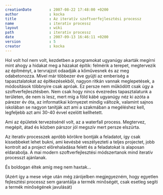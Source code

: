 ```yaml
---
creationDate        : 2007-08-22 17:48:00 +0200 
author              : kocka 
title               : Az iteratív szoftverfejlesztési processz 
name                : iterativ processz 
layout              : wiki 
path                : iterativ processz 
date                : 2007-09-13 16:46:11 +0200 
version             : 5 
creator             : kocka 
---
```

Hol volt hol nem volt, kezdetben a programokat ugyanúgy akarták megírni mint ahogy a hidakat meg a házakat építik: felmérik a terepet, megtervezik az építményt, a tervrajzot odaadják a kőművesnek és az meg odabetonozza. Mivel már többezer éve gyüjti az emberiség a tapasztalatokat az építkezésekből, nagyon ritkán vannak meglepetések, a módosítások többnyire csak apróak. Ez persze nem működött csak úgy a szoftverfejlesztésben. Nem csak hogy nincs évezredes tapasztalatunk a területen, de nem is lesz, mert míg a föld kábé ugyanúgy néz ki azóta a párezer év óta, az informatikai környezet mindig változik, valamint sajnos iskolában se nagyon tanítják azt ami a szakmában a megéléshez kell, legfeljebb azt ami 30-40 évvel ezelött kellhetett.

Ami az épületek tervezésénél volt, az a waterfall process. Megtervez, megépít, átad és közben párszor jól megszív mert persze elszúrta.

Az iteratív processzek apróbb körökre bontják a feladatot, így csak kissebbeket lehet bukni, ami kevésbé veszélyezteti a teljes projectet, jobb kontrolt ad a project előrehaladása felett és a feladatokat is alaposan eldarabolja. A mai modern szoftverfejlesztési módszertanok mind iteratív processzt ajánlanak.

És boldogan éltek amíg meg nem haxtak...

(Azért így a mese vége után még zárójelben megjegyezném, hogy egyetlen fejlesztési processz sem garantálja a termék minőségét, csak esetleg segíti a termék minőségének javulását)


